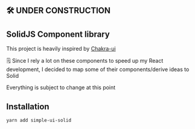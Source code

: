 ## 🛠 UNDER CONSTRUCTION

## SolidJS Component library

This project is heavily inspired by [Chakra-ui](https://github.com/chakra-ui/chakra-ui)

🗒 Since I rely a lot on these components to speed up my React development, I decided to map some of their components/derive ideas to Solid

Everything is subject to change at this point

## Installation

`yarn add simple-ui-solid`
